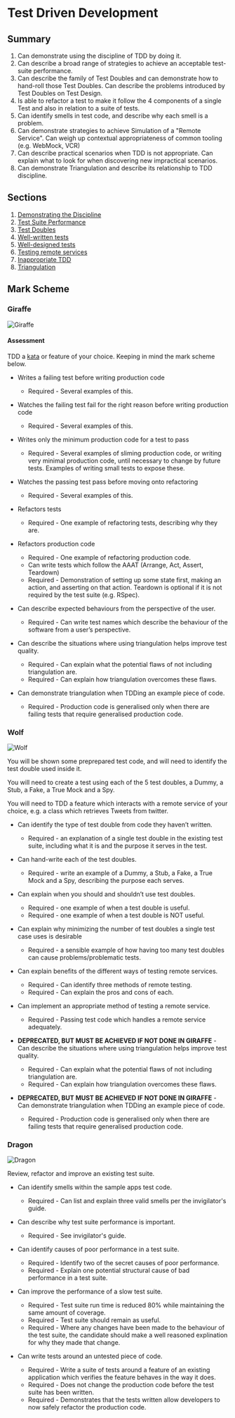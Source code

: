 # Test Driven Development

## Summary

1. Can demonstrate using the discipline of TDD by doing it.
2. Can describe a broad range of strategies to achieve an acceptable test-suite performance.
3. Can describe the family of Test Doubles and can demonstrate how to hand-roll those Test Doubles. Can describe the problems introduced by Test Doubles on Test Design.
4. Is able to refactor a test to make it follow the 4 components of a single Test and also in relation to a suite of tests.
5. Can identify smells in test code, and describe why each smell is a problem.
6. Can demonstrate strategies to achieve Simulation of a "Remote Service". Can weigh up contextual appropriateness of common tooling (e.g. WebMock, VCR)
7. Can describe practical scenarios when TDD is not appropriate. Can explain what to look for when discovering new impractical scenarios.
8. Can demonstrate Triangulation and describe its relationship to TDD discipline.

## Sections

1. [Demonstrating the Discipline](./discipline.md)
2. [Test Suite Performance](./performance.md)
3. [Test Doubles](./test-doubles.md)
4. [Well-written tests](./well-written-tests.md)
5. [Well-designed tests](./well-designed-tests.md)
6. [Testing remote services](./remote-services.md)
7. [Inappropriate TDD](./inappropriate.md)
8. [Triangulation](./triangulation.md)

## Mark Scheme

### Giraffe

![Giraffe](./giraffe.jpg)

#### Assessment

TDD a [kata](../../katas) or feature of your choice.  Keeping in mind the mark scheme below.

- Writes a failing test before writing production code
  - Required - Several examples of this.

- Watches the failing test fail for the right reason before writing production code
  - Required - Several examples of this.

- Writes only the minimum production code for a test to pass
  - Required - Several examples of sliming production code, or writing very minimal production code, until necessary to change by future tests. Examples of writing small tests to expose these.

- Watches the passing test pass before moving onto refactoring
  - Required - Several examples of this.

- Refactors tests
  - Required - One example of refactoring tests, describing why they are.

- Refactors production code
  - Required - One example of refactoring production code.
  - Can write tests which follow the AAAT (Arrange, Act, Assert, Teardown)
  - Required - Demonstration of setting up some state first, making an action, and asserting on that action. Teardown is optional if it is not required by the test suite (e.g. RSpec).

- Can describe expected behaviours from the perspective of the user.
  - Required - Can write test names which describe the behaviour of the software from a user’s perspective.

- Can describe the situations where using triangulation helps improve test quality.
  - Required - Can explain what the potential flaws of not including triangulation are.
  - Required - Can explain how triangulation overcomes these flaws.

- Can demonstrate triangulation when TDDing an example piece of code.
  - Required - Production code is generalised only when there are failing tests that require generalised production code.

### Wolf

![Wolf](./wolf.jpg)

You will be shown some preprepared test code, and will need to identify the test double used inside it.

You will need to create a test using each of the 5 test doubles, a Dummy, a Stub, a Fake, a True Mock and a Spy.

You will need to TDD a feature which interacts with a remote service of your choice, e.g. a class which retrieves Tweets from twitter.

- Can identify the type of test double from code they haven’t written.
  - Required - an explanation of a single test double in the existing test suite, including what it is and the purpose it serves in the test.

- Can hand-write each of the test doubles.
  - Required - write an example of a Dummy, a Stub, a Fake, a True Mock and a Spy, describing the purpose each serves.

- Can explain when you should and shouldn’t use test doubles.
  - Required - one example of when a test double is useful.
  - Required - one example of when a test double is NOT useful.

- Can explain why minimizing the number of test doubles a single test case uses is desirable
  - Required - a sensible example of how having too many test doubles can cause problems/problematic tests.

- Can explain benefits of the different ways of testing remote services.
  - Required - Can identify three methods of remote testing.
  - Required - Can explain the pros and cons of each.

- Can implement an appropriate method of testing a remote service.
  - Required - Passing test code which handles a remote service adequately.

- **DEPRECATED, BUT MUST BE ACHIEVED IF NOT DONE IN GIRAFFE** - Can describe the situations where using triangulation helps improve test quality.
  - Required - Can explain what the potential flaws of not including triangulation are.
  - Required - Can explain how triangulation overcomes these flaws.

- **DEPRECATED, BUT MUST BE ACHIEVED IF NOT DONE IN GIRAFFE** - Can demonstrate triangulation when TDDing an example piece of code.
  - Required - Production code is generalised only when there are failing tests that require generalised production code.

### Dragon

![Dragon](./dragon.jpg)

Review, refactor and improve an existing test suite.

- Can identify smells within the sample apps test code.
  - Required - Can list and explain three valid smells per the invigilator's guide.

- Can describe why test suite performance is important.
  - Required - See invigilator's guide.

- Can identify causes of poor performance in a test suite.
  - Required - Identify two of the secret causes of poor performance.
  - Required - Explain one potential structural cause of bad performance in a test suite.

- Can improve the performance of a slow test suite.
  - Required - Test suite run time is reduced 80% while maintaining the same amount of coverage.
  - Required - Test suite should remain as useful.
  - Required - Where any changes have been made to the behaviour of the test suite, the candidate
    should make a well reasoned explination for why they made that change.

- Can write tests around an untested piece of code.
  - Required - Write a suite of tests around a feature of an existing application which
    verifies the feature behaves in the way it does.
  - Required - Does not change the production code before the test suite has been written.
  - Required - Demonstrates that the tests written allow developers to now safely refactor
    the production code.
